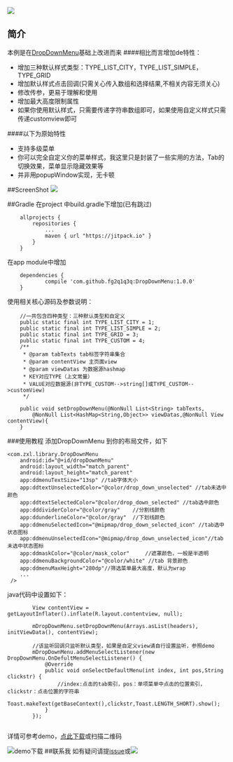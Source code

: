 [![](https://jitpack.io/v/fg2q1q3q/DropDownMenu.svg)](https://jitpack.io/#fg2q1q3q/DropDownMenu)
## 简介
本例是在[DropDownMenu](https://github.com/dongjunkun/DropDownMenu)基础上改进而来
####相比而言增加de特性：
 - 增加三种默认样式类型：TYPE_LIST_CITY，TYPE_LIST_SIMPLE，TYPE_GRID
 - 增加默认样式点击回调(只需关心传入数组和选择结果,不相关内容无须关心)
 - 修改传参，更易于理解和使用
 - 增加最大高度限制属性
 - 如果你使用默认样式，只需要传递字符串数组即可，如果使用自定义样式只需传递customview即可

####以下为原始特性
 - 支持多级菜单
 - 你可以完全自定义你的菜单样式，我这里只是封装了一些实用的方法，Tab的切换效果，菜单显示隐藏效果等
 - 并非用popupWindow实现，无卡顿

##ScreenShot
<img src="https://github.com/fg2q1q3q/DropDownMenu/blob/master/art/d.gif?raw=true"/>

##Gradle
在project 中build.gradle下增加(已有跳过)
```
	allprojects {
		repositories {
			...
			maven { url "https://jitpack.io" }
		}
	}
```
在app module中增加
```
	dependencies {
	        compile 'com.github.fg2q1q3q:DropDownMenu:1.0.0'
	}
```
使用相关核心源码及参数说明：

```
    //一共包含四种类型：三种默认类型和自定义
    public static final int TYPE_LIST_CITY = 1;
    public static final int TYPE_LIST_SIMPLE = 2;
    public static final int TYPE_GRID = 3;
    public static final int TYPE_CUSTOM = 4;
    /**
     * @param tabTexts tab标签字符串集合
     * @param contentView 主页面view
     * @param viewDatas 为数据源hashmap
     * KEY对应TYPE（上文常量）
     * VALUE对应数据源(非TYPE_CUSTOM-->string[]或TYPE_CUSTOM-->customView)
     */

    public void setDropDownMenu(@NonNull List<String> tabTexts, 
        @NonNull List<HashMap<String,Object>> viewDatas,@NonNull View contentView){
    }
```
###使用教程
添加DropDownMenu 到你的布局文件，如下
```
<com.zxl.library.DropDownMenu
    android:id="@+id/dropDownMenu"
    android:layout_width="match_parent"
    android:layout_height="match_parent"
    app:ddmenuTextSize="13sp" //tab字体大小
    app:ddtextUnselectedColor="@color/drop_down_unselected" //tab未选中颜色
    app:ddtextSelectedColor="@color/drop_down_selected" //tab选中颜色
    app:dddividerColor="@color/gray"    //分割线颜色
    app:ddunderlineColor="@color/gray"  //下划线颜色
    app:ddmenuSelectedIcon="@mipmap/drop_down_selected_icon" //tab选中状态图标
    app:ddmenuUnselectedIcon="@mipmap/drop_down_unselected_icon"//tab未选中状态图标
    app:ddmaskColor="@color/mask_color"     //遮罩颜色，一般是半透明
    app:ddmenuBackgroundColor="@color/white" //tab 背景颜色
    app:ddmenuMaxHeight="280dp"//筛选菜单最大高度，默认为wrap
    ...
 />
```
java代码中设置如下：
```
        View contentView = getLayoutInflater().inflate(R.layout.contentview, null);
        
        mDropDownMenu.setDropDownMenu(Arrays.asList(headers), initViewData(), contentView);
        
        //该监听回调只监听默认类型，如果是自定义view请自行设置监听，参照demo
        mDropDownMenu.addMenuSelectListener(new DropDownMenu.OnDefultMenuSelectListener() {
            @Override
            public void onSelectDefaultMenu(int index, int pos,String clickstr) {
                //index:点击的tab索引，pos：单项菜单中点击的位置索引，clickstr：点击位置的字符串
                Toast.makeText(getBaseContext(),clickstr,Toast.LENGTH_SHORT).show();
            }
        });
   
```

详情可参考demo，[点此下载](https://www.pgyer.com/VGSx)或扫描二维码

![demo下载][1]
##联系我
如有疑问请提[issue](https://github.com/fg2q1q3q/DropDownMenu/issues)或[<img src="http://pub.idqqimg.com/wpa/images/group.png"/>](http://shang.qq.com/wpa/qunwpa?idkey=03fba535df405bc7b1ad645bb8d34a0b3dbb97d284a906341dcecc98cdb84360)


  [1]: https://raw.githubusercontent.com/fg2q1q3q/DropDownMenu/master/art/VGSx.png
